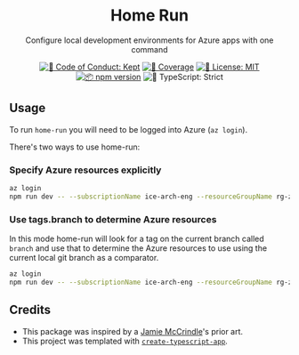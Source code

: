 <h1 align="center">Home Run</h1>

<p align="center">Configure local development environments for Azure apps with one command</p>

<p align="center">
    <a href="https://github.com/investec/home-run/blob/main/.github/CODE_OF_CONDUCT.md" target="_blank"><img alt="🤝 Code of Conduct: Kept" src="https://img.shields.io/badge/%F0%9F%A4%9D_code_of_conduct-kept-21bb42" /></a>
    <a href="https://codecov.io/gh/investec/home-run" target="_blank"><img alt="🧪 Coverage" src="https://img.shields.io/codecov/c/github/investec/home-run?label=%F0%9F%A7%AA%20coverage" /></a>
    <a href="https://github.com/investec/home-run/blob/main/LICENSE.md" target="_blank"><img alt="📝 License: MIT" src="https://img.shields.io/badge/%F0%9F%93%9D_license-MIT-21bb42.svg"></a>
    <a href="http://npmjs.com/package/home-run"><img alt="📦 npm version" src="https://img.shields.io/npm/v/home-run?color=21bb42&label=%F0%9F%93%A6%20npm" /></a>
    <img alt="💪 TypeScript: Strict" src="https://img.shields.io/badge/%F0%9F%92%AA_typescript-strict-21bb42.svg" />
</p>

## Usage

To run `home-run` you will need to be logged into Azure (`az login`).

There's two ways to use home-run:

### Specify Azure resources explicitly

```bash
az login
npm run dev -- --subscriptionName ice-arch-eng --resourceGroupName rg-zebra-gpt-dev-001 --type functionapp --name func-zebragpt-7l4a8lm8ra-dev --appLocation ../ZebraGptFunctionApp
```

### Use tags.branch to determine Azure resources

In this mode home-run will look for a tag on the current branch called `branch` and use that to determine the Azure resources to use using the current local git branch as a comparator.

```bash
az login
npm run dev -- --subscriptionName ice-arch-eng --resourceGroupName rg-zebra-gpt-dev-001 --type containerapp --appLocation ../ZebraGptContainerApp
```

## Credits

- This package was inspired by a [Jamie McCrindle](https://github.com/jamiemccrindle)'s prior art.
- This project was templated with [`create-typescript-app`](https://github.com/JoshuaKGoldberg/create-typescript-app).
